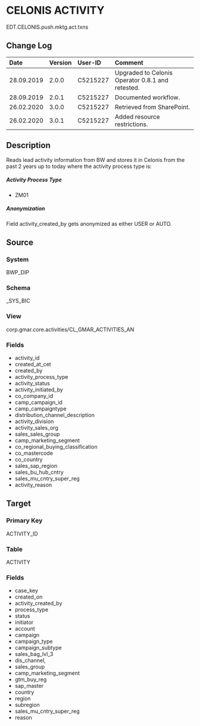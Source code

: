 # CELONIS ACTIVITY
EDT.CELONIS.push.mktg.act.txns


## Change Log
|   Date        |   Version |   User-ID     |   Comment     |
|   :--         |   :--     |   :--         |   :--         |
|   28.09.2019  |   2.0.0   |   C5215227    |   Upgraded to Celonis Operator 0.8.1 and retested.    |
|   28.09.2019  |   2.0.1   |   C5215227    |   Documented workflow.    |
|   26.02.2020  |   3.0.0   |   C5215227    |   Retrieved from SharePoint.    |
|   26.02.2020  |   3.0.1   |   C5215227    |   Added resource restrictions.    |


## Description
Reads lead activity information from BW and stores it in Celonis from the past 2 years up to today where the activity process type is:

##### Activity Process Type
- ZM01

##### Anonymization
Field activity_created_by gets anonymized as either USER or AUTO.


## Source

### System
BWP_DIP

### Schema
_SYS_BIC

### View
corp.gmar.core.activities/CL_GMAR_ACTIVITIES_AN

### Fields
- activity_id
- created_at_cet
- created_by
- activity_process_type
- activity_status
- activity_initiated_by
- co_company_id
- camp_campaign_id
- camp_campaigntype
- distribution_channel_description
- activity_division
- activity_sales_org
- sales_sales_group
- camp_marketing_segment
- co_regional_buying_classification
- co_mastercode
- co_country
- sales_sap_region
- sales_bu_hub_cntry
- sales_mu_cntry_super_reg
- activity_reason


## Target

### Primary Key
ACTIVITY_ID

### Table
ACTIVITY

### Fields
- case_key
- created_on
- activity_created_by
- process_type
- status
- initiator
- account
- campaign
- campaign_type
- campaign_subtype
- sales_bag_lvl_3
- dis_channel,
- sales_group
- camp_marketing_segment
- gtm_buy_reg
- sap_master
- country
- region
- subregion
- sales_mu_cntry_super_reg
- reason